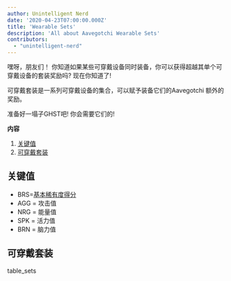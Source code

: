 ```yaml
---
author: Unintelligent Nerd
date: '2020-04-23T07:00:00.000Z'
title: 'Wearable Sets'
description: 'All about Aavegotchi Wearable Sets'
contributors:
  - "unintelligent-nerd"
---
```


嘿呀，朋友们！ 你知道如果某些可穿戴设备同时装备，你可以获得超越其单个可穿戴设备的套装奖励吗?  现在你知道了!

可穿戴套装是一系列可穿戴设备的集合，可以赋予装备它们的Aavegotchi 额外的奖励。

准备好一塌子GHST吧!  你会需要它们的!

<div class="contentsBox">

**内容**

<ol>
<li><a href=#key>关键值</a></li>
<li><a href=#wearable-sets>可穿戴套装</a></li>
</ol>

</div>

## 关键值

* BRS=[基本稀有度得分](/rarity-farming#base-rarity-score)
* AGG = 攻击值
* NRG = 能量值
* SPK = 活力值
* BRN = 脑力值

## 可穿戴套装

table_sets

